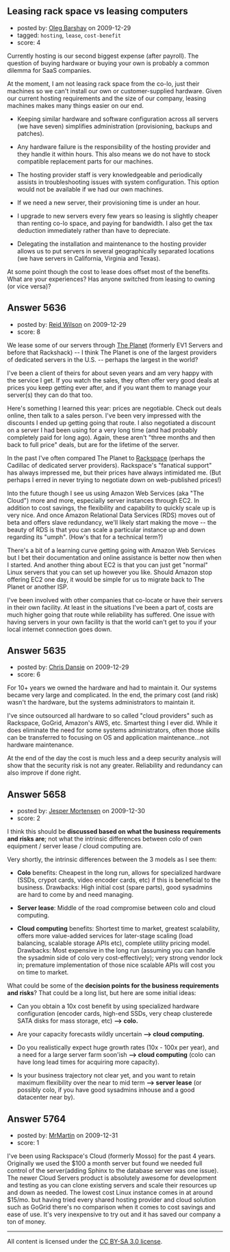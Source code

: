 ## Leasing rack space vs leasing computers

- posted by: [Oleg Barshay](https://stackexchange.com/users/-1/1098-oleg-barshay) on 2009-12-29
- tagged: `hosting`, `lease`, `cost-benefit`
- score: 4

Currently hosting is our second biggest expense (after payroll).  The question of buying hardware or buying your own is probably a common dilemma for SaaS companies.  

At the moment, I am not leasing rack space from the co-lo, just their machines so we can't install our own or customer-supplied hardware.  Given our current hosting requirements and the size of our company, leasing machines makes many things easier on our end.

* Keeping similar hardware and software configuration across all servers (we have seven) simplifies administration (provisioning, backups and patches). 

* Any hardware failure is the responsibility of the hosting provider and they handle it within hours.  This also means we do not have to stock compatible replacement parts for our machines.

* The hosting provider staff is very knowledgeable and periodically assists in troubleshooting issues with system configuration. This option would not be available if we had our own machines.

* If we need a new server, their provisioning time is under an hour.

* I upgrade to new servers every few years so leasing is slightly cheaper than renting co-lo space, and paying for bandwidth.  I also get the tax deduction immediately rather than have to depreciate. 

* Delegating the installation and maintenance to the hosting provider allows us to put servers in several geographically separated locations (we have servers in California, Virginia and Texas).

At some point though the cost to lease does offset most of the benefits.  What are your experiences?  Has anyone switched from leasing to owning (or vice versa)?  




## Answer 5636

- posted by: [Reid Wilson](https://stackexchange.com/users/-1/2038-reid-wilson) on 2009-12-29
- score: 8

<p>We lease some of our servers through <a href="http://www.theplanet.com" rel="nofollow">The Planet</a> (formerly EV1 Servers and before that Rackshack) -- I think The Planet is one of the largest providers of dedicated servers in the U.S. -- perhaps the largest in the world?</p>

<p>I've been a client of theirs for about seven years and am very happy with the service I get. If you watch the sales, they often offer very good deals at prices you keep getting ever after, and if you want them to manage your server(s) they can do that too.</p>

<p>Here's something I learned this year: prices are negotiable. Check out deals online, then talk to a sales person. I've been very impressed with the discounts I ended up getting going that route. I also negotiated a discount on a server I had been using for a very long time (and had probably completely paid for long ago). Again, these aren't "three months and then back to full price" deals, but are for the lifetime of the server.</p>

<p>In the past I've often compared The Planet to <a href="http://www.rackspace.com" rel="nofollow">Rackspace</a> (perhaps the Cadillac of dedicated server providers). Rackspace's "fanatical support" has always impressed me, but their prices have always intimidated me. (But perhaps I erred in never trying to negotiate down on web-published prices!)</p>

<p>Into the future though I see us using Amazon Web Services (aka "The Cloud") more and more, especially server instances through EC2. In addition to cost savings, the flexibility and capability to quickly scale up is very nice. And once Amazon Relational Data Services (RDS) moves out of beta and offers slave redundancy, we'll likely start making the move -- the beauty of RDS is that you can scale a particular instance up and down regarding its "umph". (How's that for a technical term?)</p>

<p>There's a bit of a learning curve getting going with Amazon Web Services but I bet their documentation and online assistance is better now then when I started. And another thing about EC2 is that you can just get "normal" Linux servers that you can set up however you like. Should Amazon stop offering EC2 one day, it would be simple for us to migrate back to The Planet or another ISP.</p>

<p>I've been involved with other companies that co-locate or have their servers in their own facility. At least in the situations I've been a part of, costs are much higher going that route while reliability has suffered. One issue with having servers in your own facility is that the world can't get to you if your local internet connection goes down.</p>



## Answer 5635

- posted by: [Chris Dansie](https://stackexchange.com/users/-1/2053-chris-dansie) on 2009-12-29
- score: 6

For 10+ years we owned the hardware and had to maintain it. Our systems became very large and complicated. In the end, the primary cost (and risk) wasn't the hardware, but the systems administrators to maintain it.

I've since outsourced all hardware to so called "cloud providers" such as Rackspace, GoGrid, Amazon's AWS, etc. Smartest thing I ever did. While it does eliminate the need for some systems administrators, often those skills can be transferred to focusing on OS and application maintenance...not hardware maintenance.

At the end of the day the cost is much less and a deep security analysis will show that the security risk is not any greater. Reliability and redundancy can also improve if done right.



## Answer 5658

- posted by: [Jesper Mortensen](https://stackexchange.com/users/-1/1261-jesper-mortensen) on 2009-12-30
- score: 2

I think this should be **discussed based on what the business requirements and risks are**; not what the intrinsic differences between colo of own equipment / server lease / cloud computing are.

Very shortly, the intrinsic differences between the 3 models as I see them:

 - **Colo** benefits: Cheapest in the long run, allows for specialized hardware (SSDs, crypot cards, video encoder cards, etc) if this is beneficial to the business. Drawbacks: High initial cost (spare parts), good sysadmins are hard to come by and need managing.

 - **Server lease**: Middle of the road compromise between colo and cloud computing.

 - **Cloud computing** benefits: Shortest time to market, greatest scalability, offers more value-added services for later-stage scaling (load balancing, scalable storage APIs etc), complete utility pricing model. Drawbacks: Most expensive in the long run (assuming you can handle the sysadmin side of colo very cost-effectively); very strong vendor lock in; premature implementation of those nice scalable APIs will cost you on time to market.

What could be some of the **decision points for the business requirements and risks**? That could be a long list, but here are some initial ideas:

 - Can you obtain a 10x cost benefit by using specialized hardware configuration (encoder cards, high-end SSDs, very cheap clusterede SATA disks for mass storage, etc) **--> colo.**

 - Are your capacity forecasts wildly uncertain **--> cloud computing.**

 - Do you realistically expect huge growth rates (10x - 100x per year), and a need for a large server farm soon'ish **--> cloud computing** (colo can have long lead times for acquiring more capacity).

 - Is your business trajectory not clear yet, and you want to retain maximum flexibility over the near to mid term **--> server lease** (or possibly colo, if you have good sysadmins inhouse and a good datacenter near by).


## Answer 5764

- posted by: [MrMartin](https://stackexchange.com/users/-1/2097-mrmartin) on 2009-12-31
- score: 1

I've been using Rackspace's Cloud (formerly Mosso) for the past 4 years.  Originally we used the $100 a month server but found we needed full control of the server(adding Sphinx to the database server was one issue).  The newer Cloud Servers product is absolutely awesome for development and testing as you can clone existing servers and scale their resources up and down as needed.  The lowest cost Linux instance comes in at around $15/mo.  but having tried every shared hosting provider and cloud solution such as GoGrid there's no comparison when it comes to cost savings and ease of use.  It's very inexpensive to try out and it has saved our company a ton of money.  





---

All content is licensed under the [CC BY-SA 3.0 license](https://creativecommons.org/licenses/by-sa/3.0/).
